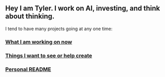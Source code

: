 ## Hey I am Tyler. I work on AI, investing, and think about thinking.  


I tend to have many projects going at any one time:
### [What I am working on now](/work.md)

### [Things I want to see or help create](/ideas.md)

### [Personal README](/me.md)


<!--
**tylerlastovich/tylerlastovich** is a ✨ _special_ ✨ repository because its `README.md` (this file) appears on your GitHub profile.

Here are some ideas to get you started:

- 🔭 I’m currently working on ...
- 🌱 I’m currently learning ...
- 👯 I’m looking to collaborate on ...
- 🤔 I’m looking for help with ...
- 💬 Ask me about ...
- 📫 How to reach me: ...
- 😄 Pronouns: ...
- ⚡ Fun fact: ...
-->
